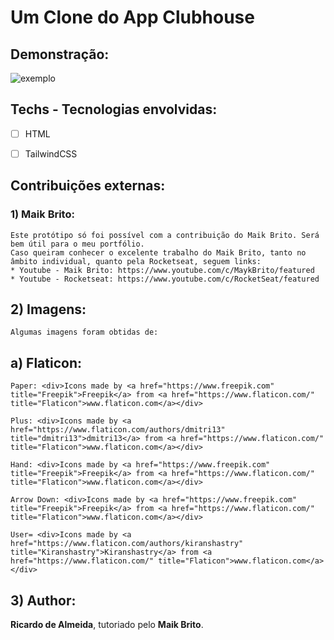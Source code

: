 # Um Clone do App Clubhouse

## Demonstração:
<img src = "https://macmagazine.com.br/wp-content/uploads/2021/02/08-clubhouse-623x1260.png" alt="exemplo">

## Techs - Tecnologias envolvidas:
* [ ] HTML
* [ ] TailwindCSS


## Contribuições externas:
### 1) Maik Brito:
    Este protótipo só foi possível com a contribuição do Maik Brito. Será bem útil para o meu portfólio.
    Caso queiram conhecer o excelente trabalho do Maik Brito, tanto no âmbito individual, quanto pela Rocketseat, seguem links:
    * Youtube - Maik Brito: https://www.youtube.com/c/MaykBrito/featured
    * Youtube - Rocketseat: https://www.youtube.com/c/RocketSeat/featured


## 2) Imagens:
    Algumas imagens foram obtidas de:

## a) Flaticon: 
    Paper: <div>Icons made by <a href="https://www.freepik.com" title="Freepik">Freepik</a> from <a href="https://www.flaticon.com/" title="Flaticon">www.flaticon.com</a></div>

    Plus: <div>Icons made by <a href="https://www.flaticon.com/authors/dmitri13" title="dmitri13">dmitri13</a> from <a href="https://www.flaticon.com/" title="Flaticon">www.flaticon.com</a></div>
    
    Hand: <div>Icons made by <a href="https://www.freepik.com" title="Freepik">Freepik</a> from <a href="https://www.flaticon.com/" title="Flaticon">www.flaticon.com</a></div>

    Arrow Down: <div>Icons made by <a href="https://www.freepik.com" title="Freepik">Freepik</a> from <a href="https://www.flaticon.com/" title="Flaticon">www.flaticon.com</a></div>

    User= <div>Icons made by <a href="https://www.flaticon.com/authors/kiranshastry" title="Kiranshastry">Kiranshastry</a> from <a href="https://www.flaticon.com/" title="Flaticon">www.flaticon.com</a></div>

## 3) Author:
**Ricardo de Almeida**, tutoriado pelo **Maik Brito**.